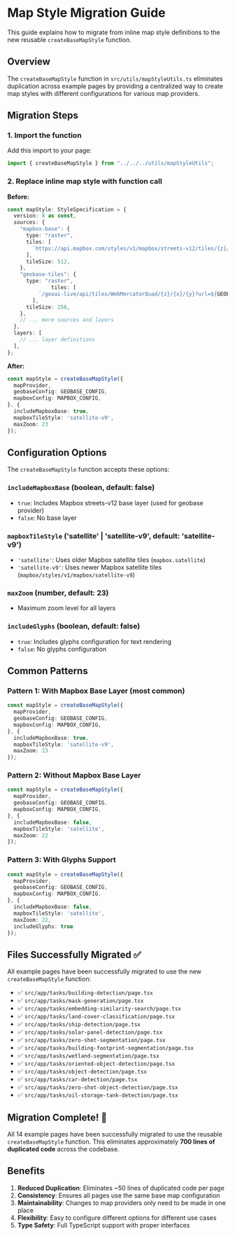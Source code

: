 # Map Style Migration Guide

This guide explains how to migrate from inline map style definitions to the new reusable `createBaseMapStyle` function.

## Overview

The `createBaseMapStyle` function in `src/utils/mapStyleUtils.ts` eliminates duplication across example pages by providing a centralized way to create map styles with different configurations for various map providers.

## Migration Steps

### 1. Import the function

Add this import to your page:

```typescript
import { createBaseMapStyle } from "../../../utils/mapStyleUtils";
```

### 2. Replace inline map style with function call

**Before:**
```typescript
const mapStyle: StyleSpecification = {
  version: 8 as const,
  sources: {
    "mapbox-base": {
      type: "raster",
      tiles: [
        `https://api.mapbox.com/styles/v1/mapbox/streets-v12/tiles/{z}/{x}/{y}?access_token=${MAPBOX_CONFIG.apiKey}`,
      ],
      tileSize: 512,
    },
    "geobase-tiles": {
      type: "raster",
              tiles: [
          `/geoai-live/api/tiles/WebMercatorQuad/{z}/{x}/{y}?url=${GEOBASE_CONFIG.cogImagery}&apikey=${GEOBASE_CONFIG.apikey}`,
        ],
      tileSize: 256,
    },
    // ... more sources and layers
  },
  layers: [
    // ... layer definitions
  ],
};
```

**After:**
```typescript
const mapStyle = createBaseMapStyle({
  mapProvider,
  geobaseConfig: GEOBASE_CONFIG,
  mapboxConfig: MAPBOX_CONFIG,
}, {
  includeMapboxBase: true,
  mapboxTileStyle: 'satellite-v9',
  maxZoom: 23
});
```

## Configuration Options

The `createBaseMapStyle` function accepts these options:

### `includeMapboxBase` (boolean, default: false)
- `true`: Includes Mapbox streets-v12 base layer (used for geobase provider)
- `false`: No base layer

### `mapboxTileStyle` ('satellite' | 'satellite-v9', default: 'satellite-v9')
- `'satellite'`: Uses older Mapbox satellite tiles (`mapbox.satellite`)
- `'satellite-v9'`: Uses newer Mapbox satellite tiles (`mapbox/styles/v1/mapbox/satellite-v9`)

### `maxZoom` (number, default: 23)
- Maximum zoom level for all layers

### `includeGlyphs` (boolean, default: false)
- `true`: Includes glyphs configuration for text rendering
- `false`: No glyphs configuration

## Common Patterns

### Pattern 1: With Mapbox Base Layer (most common)
```typescript
const mapStyle = createBaseMapStyle({
  mapProvider,
  geobaseConfig: GEOBASE_CONFIG,
  mapboxConfig: MAPBOX_CONFIG,
}, {
  includeMapboxBase: true,
  mapboxTileStyle: 'satellite-v9',
  maxZoom: 23
});
```

### Pattern 2: Without Mapbox Base Layer
```typescript
const mapStyle = createBaseMapStyle({
  mapProvider,
  geobaseConfig: GEOBASE_CONFIG,
  mapboxConfig: MAPBOX_CONFIG,
}, {
  includeMapboxBase: false,
  mapboxTileStyle: 'satellite',
  maxZoom: 22
});
```

### Pattern 3: With Glyphs Support
```typescript
const mapStyle = createBaseMapStyle({
  mapProvider,
  geobaseConfig: GEOBASE_CONFIG,
  mapboxConfig: MAPBOX_CONFIG,
}, {
  includeMapboxBase: false,
  mapboxTileStyle: 'satellite',
  maxZoom: 22,
  includeGlyphs: true
});
```

## Files Successfully Migrated ✅

All example pages have been successfully migrated to use the new `createBaseMapStyle` function:

- ✅ `src/app/tasks/building-detection/page.tsx`
- ✅ `src/app/tasks/mask-generation/page.tsx`
- ✅ `src/app/tasks/embedding-similarity-search/page.tsx`
- ✅ `src/app/tasks/land-cover-classification/page.tsx`
- ✅ `src/app/tasks/ship-detection/page.tsx`
- ✅ `src/app/tasks/solar-panel-detection/page.tsx`
- ✅ `src/app/tasks/zero-shot-segmentation/page.tsx`
- ✅ `src/app/tasks/building-footprint-segmentation/page.tsx`
- ✅ `src/app/tasks/wetland-segmentation/page.tsx`
- ✅ `src/app/tasks/oriented-object-detection/page.tsx`
- ✅ `src/app/tasks/object-detection/page.tsx`
- ✅ `src/app/tasks/car-detection/page.tsx`
- ✅ `src/app/tasks/zero-shot-object-detection/page.tsx`
- ✅ `src/app/tasks/oil-storage-tank-detection/page.tsx`

## Migration Complete! 🎉

All 14 example pages have been successfully migrated to use the reusable `createBaseMapStyle` function. This eliminates approximately **700 lines of duplicated code** across the codebase.

## Benefits

1. **Reduced Duplication**: Eliminates ~50 lines of duplicated code per page
2. **Consistency**: Ensures all pages use the same base map configuration
3. **Maintainability**: Changes to map providers only need to be made in one place
4. **Flexibility**: Easy to configure different options for different use cases
5. **Type Safety**: Full TypeScript support with proper interfaces
